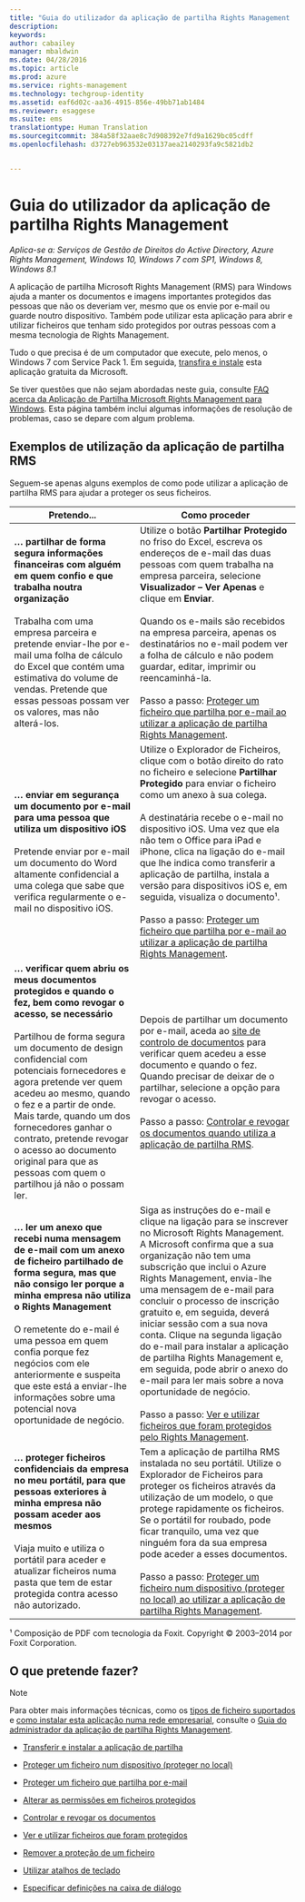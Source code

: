 ```yaml
---
title: "Guia do utilizador da aplicação de partilha Rights Management | Azure RMS"
description: 
keywords: 
author: cabailey
manager: mbaldwin
ms.date: 04/28/2016
ms.topic: article
ms.prod: azure
ms.service: rights-management
ms.technology: techgroup-identity
ms.assetid: eaf6d02c-aa36-4915-856e-49bb71ab1484
ms.reviewer: esaggese
ms.suite: ems
translationtype: Human Translation
ms.sourcegitcommit: 384a58f32aae8c7d908392e7fd9a1629bc05cdff
ms.openlocfilehash: d3727eb963532e03137aea2140293fa9c5821db2


---
```


# Guia do utilizador da aplicação de partilha Rights Management

*Aplica-se a: Serviços de Gestão de Direitos do Active Directory, Azure Rights Management, Windows 10, Windows 7 com SP1, Windows 8, Windows 8.1*

A aplicação de partilha Microsoft Rights Management (RMS) para Windows ajuda a manter os documentos e imagens importantes protegidos das pessoas que não os deveriam ver, mesmo que os envie por e-mail ou guarde noutro dispositivo. Também pode utilizar esta aplicação para abrir e utilizar ficheiros que tenham sido protegidos por outras pessoas com a mesma tecnologia de Rights Management.

Tudo o que precisa é de um computador que execute, pelo menos, o Windows 7 com Service Pack 1. Em seguida, [transfira e instale](http://go.microsoft.com/fwlink/?LinkId=303970) esta aplicação gratuita da Microsoft.

Se tiver questões que não sejam abordadas neste guia, consulte [FAQ acerca da Aplicação de Partilha Microsoft Rights Management para Windows](http://go.microsoft.com/fwlink/?LinkId=303971). Esta página também inclui algumas informações de resolução de problemas, caso se depare com algum problema.

## Exemplos de utilização da aplicação de partilha RMS
Seguem-se apenas alguns exemplos de como pode utilizar a aplicação de partilha RMS para ajudar a proteger os seus ficheiros.

|Pretendo...|Como proceder|
|----------------|------------------|
|**… partilhar de forma segura informações financeiras com alguém em quem confio e que trabalha noutra organização**<br /><br />Trabalha com uma empresa parceira e pretende enviar-lhe por e-mail uma folha de cálculo do Excel que contém uma estimativa do volume de vendas. Pretende que essas pessoas possam ver os valores, mas não alterá-los.|Utilize o botão **Partilhar Protegido** no friso do Excel, escreva os endereços de e-mail das duas pessoas com quem trabalha na empresa parceira, selecione **Visualizador – Ver Apenas** e clique em **Enviar**.<br /><br />Quando os e-mails são recebidos na empresa parceira, apenas os destinatários no e-mail podem ver a folha de cálculo e não podem guardar, editar, imprimir ou reencaminhá-la.<br /><br />Passo a passo: [Proteger um ficheiro que partilha por e-mail ao utilizar a aplicação de partilha Rights Management](sharing-app-protect-by-email.md).|
|**… enviar em segurança um documento por e-mail para uma pessoa que utiliza um dispositivo iOS**<br /><br />Pretende enviar por e-mail um documento do Word altamente confidencial a uma colega que sabe que verifica regularmente o e-mail no dispositivo iOS.|Utilize o Explorador de Ficheiros, clique com o botão direito do rato no ficheiro e selecione **Partilhar Protegido** para enviar o ficheiro como um anexo à sua colega.<br /><br />A destinatária recebe o e-mail no dispositivo iOS. Uma vez que ela não tem o Office para iPad e iPhone, clica na ligação do e-mail que lhe indica como transferir a aplicação de partilha, instala a versão para dispositivos iOS e, em seguida, visualiza o documento¹.<br /><br />Passo a passo: [Proteger um ficheiro que partilha por e-mail ao utilizar a aplicação de partilha Rights Management](sharing-app-protect-by-email.md).|
|**… verificar quem abriu os meus documentos protegidos e quando o fez, bem como revogar o acesso, se necessário**<br /><br />Partilhou de forma segura um documento de design confidencial com potenciais fornecedores e agora pretende ver quem acedeu ao mesmo, quando o fez e a partir de onde. Mais tarde, quando um dos fornecedores ganhar o contrato, pretende revogar o acesso ao documento original para que as pessoas com quem o partilhou já não o possam ler.|Depois de partilhar um documento por e-mail, aceda ao [site de controlo de documentos](http://go.microsoft.com/fwlink/?LinkId=529562) para verificar quem acedeu a esse documento e quando o fez. Quando precisar de deixar de o partilhar, selecione a opção para revogar o acesso.<br /><br />Passo a passo: [Controlar e revogar os documentos quando utiliza a aplicação de partilha RMS](sharing-app-track-revoke.md).|
|**… ler um anexo que recebi numa mensagem de e-mail com um anexo de ficheiro partilhado de forma segura, mas que não consigo ler porque a minha empresa não utiliza o Rights Management**<br /><br />O remetente do e-mail é uma pessoa em quem confia porque fez negócios com ele anteriormente e suspeita que este está a enviar-lhe informações sobre uma potencial nova oportunidade de negócio.|Siga as instruções do e-mail e clique na ligação para se inscrever no Microsoft Rights Management. A Microsoft confirma que a sua organização não tem uma subscrição que inclui o Azure Rights Management, envia-lhe uma mensagem de e-mail para concluir o processo de inscrição gratuito e, em seguida, deverá iniciar sessão com a sua nova conta. Clique na segunda ligação do e-mail para instalar a aplicação de partilha Rights Management e, em seguida, pode abrir o anexo do e-mail para ler mais sobre a nova oportunidade de negócio.<br /><br />Passo a passo: [Ver e utilizar ficheiros que foram protegidos pelo Rights Management](sharing-app-view-use-files.md).|
|**… proteger ficheiros confidenciais da empresa no meu portátil, para que pessoas exteriores à minha empresa não possam aceder aos mesmos**<br /><br />Viaja muito e utiliza o portátil para aceder e atualizar ficheiros numa pasta que tem de estar protegida contra acesso não autorizado.|Tem a aplicação de partilha RMS instalada no seu portátil. Utilize o Explorador de Ficheiros para proteger os ficheiros através da utilização de um modelo, o que protege rapidamente os ficheiros. Se o portátil for roubado, pode ficar tranquilo, uma vez que ninguém fora da sua empresa pode aceder a esses documentos.<br /><br />Passo a passo: [Proteger um ficheiro num dispositivo &#40;proteger no local&#41; ao utilizar a aplicação de partilha Rights Management](sharing-app-protect-in-place.md).|
¹ Composição de PDF com tecnologia da Foxit. Copyright © 2003–2014 por Foxit Corporation.

## O que pretende fazer?
> [!NOTE]
> Para obter mais informações técnicas, como os [tipos de ficheiro suportados](sharing-app-admin-guide-technical.md#supported-file-types-and-file-name-extensions) e [como instalar esta aplicação numa rede empresarial](sharing-app-admin-guide.md#automatic-deployment-for-the-microsoft-rights-management-sharing-application), consulte o [Guia do administrador da aplicação de partilha Rights Management](sharing-app-admin-guide.md).

- [Transferir e instalar a aplicação de partilha](install-sharing-app.md)

- [Proteger um ficheiro num dispositivo (proteger no local)](sharing-app-protect-in-place.md)

- [Proteger um ficheiro que partilha por e-mail](sharing-app-protect-by-email.md)

- [Alterar as permissões em ficheiros protegidos](sharing-app-reprotect-files.md)

- [Controlar e revogar os documentos](sharing-app-track-revoke.md)

- [Ver e utilizar ficheiros que foram protegidos](sharing-app-view-use-files.md)

- [Remover a proteção de um ficheiro](sharing-app-remove-protection.md)

- [Utilizar atalhos de teclado](sharing-app-keyboard-shortcuts.md)

- [Especificar definições na caixa de diálogo](sharing-app-dialog-box.md)






<!--HONumber=Jul16_HO3-->


